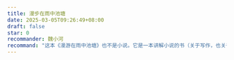 ```yaml
---
title: 漫步在雨中池塘
date: 2025-03-05T09:26:49+08:00
draft: false
star: 0
recommander: 魏小河
recommand: "这本《漫游在雨中池塘》也不是小说。它是一本讲解小说的书（关于写作，也关于阅读）。从1997年开始，乔治·桑德斯在大学里教了20多年十九世纪俄罗斯短篇小说。"
---
```


